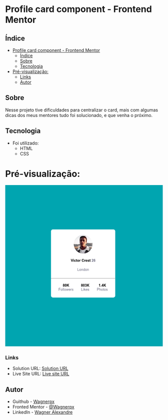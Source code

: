 # Profile card component - Frontend Mentor

## Índice

- [Profile card component - Frontend Mentor](#profile-card-component---frontend-mentor)
  - [Índice](#índice)
  - [Sobre](#sobre)
  - [Tecnologia](#tecnologia)
- [Pré-visualização:](#pré-visualização)
    - [Links](#links)
  - [Autor](#autor)

## Sobre

Nesse projeto tive dificuldades para centralizar o card, mais com algumas dicas dos meus mentores tudo foi solucionado, e que venha o próximo.

## Tecnologia
- Foi utilizado:
    - HTML
    - CSS


# Pré-visualização:

![](./images/Card_layout.png)

### Links

- Solution URL: [Solution URL](https://www.frontendmentor.io/solutions/profile-card-component-frontend-mentor-mGaId0IQSz)
- Live Site URL: [Live site URL](https://wagnerpx.github.io/Profile-card-component/)

## Autor

- Guithub - [Wagnerpx](https://github.com/wagnerpx)
- Fronted Mentor - [@Wagnerpx](https://www.frontendmentor.io/profile/wagnerpx)
- LinkedIn - [Wagner Alexandre](https://www.linkedin.com/in/wagnerpx/)